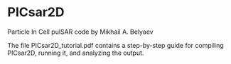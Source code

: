 # PICsar2D
Particle In Cell pulSAR code by Mikhail A. Belyaev

The file PICsar2D_tutorial.pdf contains a step-by-step guide for compiling PICsar2D, running it, and analyzing the output.
